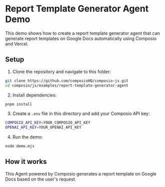 # Report Template Generator Agent Demo

This demo shows how to create a report template generator agent that can generate report templates on Google Docs automatically using Composio and Vercel.

## Setup

1. Clone the repository and navigate to this folder:
```bash
git clone https://github.com/composioHQ/composio-js.git
cd composio/js/examples/report-template-generator-agent
```

2. Install dependencies:
```bash
pnpm install
```

3. Create a `.env` file in this directory and add your Composio API key:
```bash
COMPOSIO_API_KEY=YOUR_COMPOSIO_API_KEY
OPENAI_API_KEY=YOUR_OPENAI_API_KEY
```

4. Run the demo:
```bash
node demo.mjs
```


## How it works

This Agent powered by Composio generates a report template on Google Docs based on the user's request.
